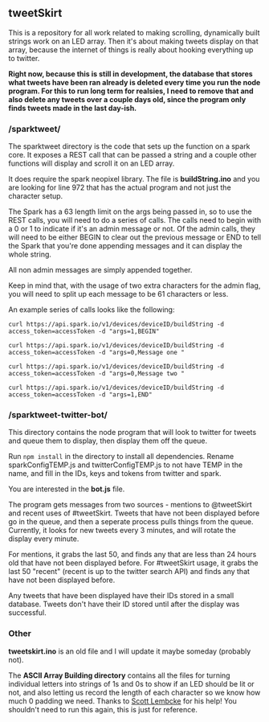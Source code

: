 ## tweetSkirt

This is a repository for all work related to making scrolling, dynamically built strings work on an LED array. Then it's about making tweets display on that array, because the internet of things is really about hooking everything up to twitter.

**Right now, because this is still in development, the database that stores what tweets have been ran already is deleted every time you run the node program. For this to run long term for realsies, I need to remove that and also delete any tweets over a couple days old, since the program only finds tweets made in the last day-ish.**

### /sparktweet/
The sparktweet directory is the code that sets up the function on a spark core. It exposes a REST call that can be passed a string and a couple other functions will display and scroll it on an LED array.

It does require the spark neopixel library. The file is **buildString.ino** and you are looking for line 972 that has the actual program and not just the character setup.

The Spark has a 63 length limit on the args being passed in, so to use the REST calls, you will need to do a series of calls. The calls need to begin with a 0 or 1 to indicate if it's an admin message or not. Of the admin calls, they will need to be either BEGIN to clear out the previous message or END to tell the Spark that you're done appending messages and it can display the whole string.

All non admin messages are simply appended together.

Keep in mind that, with the usage of two extra characters for the admin flag, you will need to split up each message to be 61 characters or less.

An example series of calls looks like the following:

```
curl https://api.spark.io/v1/devices/deviceID/buildString -d access_token=accessToken -d "args=1,BEGIN"

curl https://api.spark.io/v1/devices/deviceID/buildString -d access_token=accessToken -d "args=0,Message one "

curl https://api.spark.io/v1/devices/deviceID/buildString -d access_token=accessToken -d "args=0,Message two "

curl https://api.spark.io/v1/devices/deviceID/buildString -d access_token=accessToken -d "args=1,END"
```

### /sparktweet-twitter-bot/
This directory contains the node program that will look to twitter for tweets and queue them to display, then display them off the queue.

Run `npm install` in the directory to install all dependencies. Rename sparkConfigTEMP.js and twitterConfigTEMP.js to not have TEMP in the name, and fill in the IDs, keys and tokens from twitter and spark.

You are interested in the **bot.js** file.

The program gets messages from two sources - mentions to @tweetSkirt and recent uses of #tweetSkirt. Tweets that have not been displayed before go in the queue, and then a seperate process pulls things from the queue. Currently, it looks for new tweets every 3 minutes, and will rotate the display every minute. 

For mentions, it grabs the last 50, and finds any that are less than 24 hours old that have not been displayed before. For #tweetSkirt usage, it grabs the last 50 "recent" (recent is up to the twitter search API) and finds any that have not been displayed before.

Any tweets that have been displayed have their IDs stored in a small database. Tweets don't have their ID stored until after the display was successful. 

### Other 
 **tweetskirt.ino** is an old file and I will update it maybe someday (probably not). 

The **ASCII Array Building directory** contains all the files for turning individual letters into strings of 1s and 0s to show if an LED should be lit or not, and also letting us record the length of each character so we know how much 0 padding we need. Thanks to [Scott Lembcke](https://github.com/slembcke) for his help! You shouldn't need to run this again, this is just for reference.